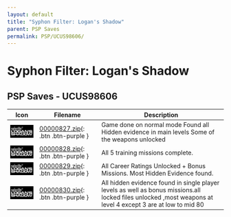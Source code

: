 ```yaml
---
layout: default
title: "Syphon Filter: Logan's Shadow"
parent: PSP Saves
permalink: PSP/UCUS98606/
---
```

# Syphon Filter: Logan's Shadow

## PSP Saves - UCUS98606

| Icon | Filename | Description |
|------|----------|-------------|
| ![Syphon Filter: Logan's Shadow](ICON0.PNG) | [00000827.zip](00000827.zip){: .btn .btn-purple } | Game done on normal mode Found all Hidden evidence in main levels Some of the weapons unlocked |
| ![Syphon Filter: Logan's Shadow](ICON0.PNG) | [00000828.zip](00000828.zip){: .btn .btn-purple } | All 5 training missions complete. |
| ![Syphon Filter: Logan's Shadow](ICON0.PNG) | [00000829.zip](00000829.zip){: .btn .btn-purple } | All Career Ratings Unlocked + Bonus Missions. Most Hidden Evidence found. |
| ![Syphon Filter: Logan's Shadow](ICON0.PNG) | [00000830.zip](00000830.zip){: .btn .btn-purple } | All hidden evidence found in single player levels as well as bonus missions.all locked files unlocked ,most weapons at level 4 except 3 are at low to mid 80 |

